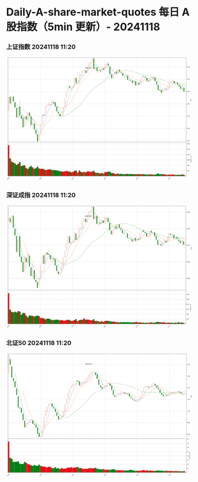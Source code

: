 
# Daily-A-share-market-quotes 每日 A 股指数（5min 更新）- 20241118

### 上证指数 20241118 11:20
![](./fig/2024/11/20241118-sh000001.png)

### 深证成指 20241118 11:20
![](./fig/2024/11/20241118-sz399001.png)

### 北证50 20241118 11:20
![](./fig/2024/11/20241118-bj899050.png)
